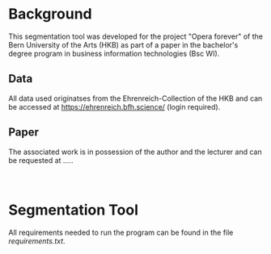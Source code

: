 # Background
This segmentation tool was developed for the project "Opera forever" of the Bern University of the Arts (HKB) as part of a paper in the bachelor's degree program in business information technologies (Bsc WI). 

## Data
All data used originatses from the Ehrenreich-Collection of the HKB and can be accessed at https://ehrenreich.bfh.science/ (login required).

## Paper
The associated work is in possession of the author and the lecturer and can be requested at ..... 
<br/>
<br/>
<br/>

# Segmentation Tool
All requirements needed to run the program can be found in the file <i>requirements.txt</i>.


